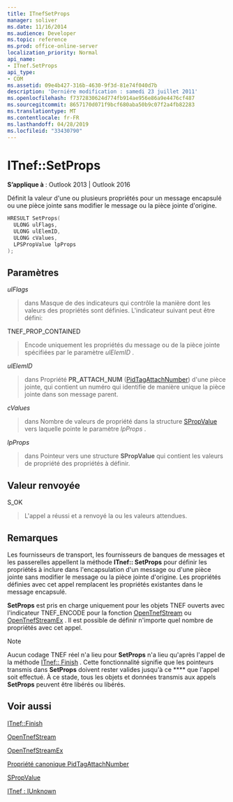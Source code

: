```yaml
---
title: ITnefSetProps
manager: soliver
ms.date: 11/16/2014
ms.audience: Developer
ms.topic: reference
ms.prod: office-online-server
localization_priority: Normal
api_name:
- ITnef.SetProps
api_type:
- COM
ms.assetid: 09e4b427-316b-4630-9f3d-81e74f040d7b
description: 'Derniére modification : samedi 23 juillet 2011'
ms.openlocfilehash: f7372830624d774fb914ae956e86a9e4476cf487
ms.sourcegitcommit: 8657170d071f9bcf680aba50b9c07f2a4fb82283
ms.translationtype: MT
ms.contentlocale: fr-FR
ms.lasthandoff: 04/28/2019
ms.locfileid: "33430790"
---
```

# <a name="itnefsetprops"></a>ITnef::SetProps

  
  
**S’applique à** : Outlook 2013 | Outlook 2016 
  
Définit la valeur d'une ou plusieurs propriétés pour un message encapsulé ou une pièce jointe sans modifier le message ou la pièce jointe d'origine. 
  
```cpp
HRESULT SetProps(
  ULONG ulFlags,
  ULONG ulElemID,
  ULONG cValues,
  LPSPropValue lpProps
);
```

## <a name="parameters"></a>Paramètres

 _ulFlags_
  
> dans Masque de des indicateurs qui contrôle la manière dont les valeurs des propriétés sont définies. L'indicateur suivant peut être défini:
    
TNEF_PROP_CONTAINED 
  
> Encode uniquement les propriétés du message ou de la pièce jointe spécifiées par le paramètre _ulElemID_ . 
    
 _ulElemID_
  
> dans Propriété **PR_ATTACH_NUM** ([PidTagAttachNumber](pidtagattachnumber-canonical-property.md)) d'une pièce jointe, qui contient un numéro qui identifie de manière unique la pièce jointe dans son message parent.
    
 _cValues_
  
> dans Nombre de valeurs de propriété dans la structure [SPropValue](spropvalue.md) vers laquelle pointe le paramètre _lpProps_ . 
    
 _lpProps_
  
> dans Pointeur vers une structure **SPropValue** qui contient les valeurs de propriété des propriétés à définir. 
    
## <a name="return-value"></a>Valeur renvoyée

S_OK 
  
> L'appel a réussi et a renvoyé la ou les valeurs attendues.
    
## <a name="remarks"></a>Remarques

Les fournisseurs de transport, les fournisseurs de banques de messages et les passerelles appellent la méthode **ITnef:: SetProps** pour définir les propriétés à inclure dans l'encapsulation d'un message ou d'une pièce jointe sans modifier le message ou la pièce jointe d'origine. Les propriétés définies avec cet appel remplacent les propriétés existantes dans le message encapsulé. 
  
 **SetProps** est pris en charge uniquement pour les objets TNEF ouverts avec l'indicateur TNEF_ENCODE pour la fonction [OpenTnefStream](opentnefstream.md) ou [OpenTnefStreamEx](opentnefstreamex.md) . Il est possible de définir n'importe quel nombre de propriétés avec cet appel. 
  
> [!NOTE]
> Aucun codage TNEF réel n'a lieu pour **SetProps** n'a lieu qu'après l'appel de la méthode [ITnef:: Finish](itnef-finish.md) . Cette fonctionnalité signifie que les pointeurs transmis dans **SetProps** doivent rester valides jusqu'à ce **** que l'appel soit effectué. À ce stade, tous les objets et données transmis aux appels **SetProps** peuvent être libérés ou libérés. 
  
## <a name="see-also"></a>Voir aussi



[ITnef::Finish](itnef-finish.md)
  
[OpenTnefStream](opentnefstream.md)
  
[OpenTnefStreamEx](opentnefstreamex.md)
  
[Propriété canonique PidTagAttachNumber](pidtagattachnumber-canonical-property.md)
  
[SPropValue](spropvalue.md)
  
[ITnef : IUnknown](itnefiunknown.md)

